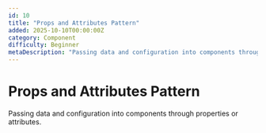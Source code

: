 ```yaml
---
id: 10
title: "Props and Attributes Pattern"
added: 2025-10-10T00:00:00Z
category: Component
difficulty: Beginner
metaDescription: "Passing data and configuration into components through properties or attributes."
---
```


# Props and Attributes Pattern

Passing data and configuration into components through properties or attributes.
